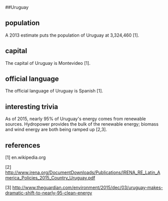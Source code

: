 ##Uruguay
## population
A 2013 estimate puts the population of Uruguay at 3,324,460 [1].


## capital
The capital of Uruguay is Montevideo [1].

 
## official language
The official language of Uruguay is Spanish [1].


## interesting trivia
As of 2015, nearly 95% of Uruguay's energy comes from renewable sources.  Hydropower provides the bulk of the renewable energy; biomass and wind energy are both being ramped up [2,3].

## references
[1] en.wikipedia.org

[2] http://www.irena.org/DocumentDownloads/Publications/IRENA_RE_Latin_America_Policies_2015_Country_Uruguay.pdf

[3] http://www.theguardian.com/environment/2015/dec/03/uruguay-makes-dramatic-shift-to-nearly-95-clean-energy
